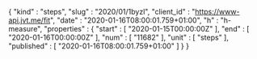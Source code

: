 {
  "kind" : "steps",
  "slug" : "2020/01/1byzl",
  "client_id" : "https://www-api.jvt.me/fit",
  "date" : "2020-01-16T08:00:01.759+01:00",
  "h" : "h-measure",
  "properties" : {
    "start" : [ "2020-01-15T00:00:00Z" ],
    "end" : [ "2020-01-16T00:00:00Z" ],
    "num" : [ "11682" ],
    "unit" : [ "steps" ],
    "published" : [ "2020-01-16T08:00:01.759+01:00" ]
  }
}

